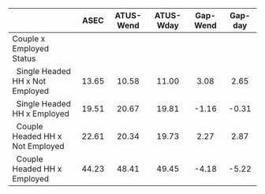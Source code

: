 
|                      |         ASEC |    ATUS-Wend |    ATUS-Wday |     Gap-Wend |      Gap-day |
| -------------------- | :----------: | :----------: | :----------: | :----------: | :----------: |
| Couple x Employed Status |              |              |              |              |              |
| &nbsp;&nbsp;Single Headed HH x Not Employed |        13.65 |        10.58 |        11.00 |         3.08 |         2.65 |
| &nbsp;&nbsp;Single Headed HH x Employed |        19.51 |        20.67 |        19.81 |        -1.16 |        -0.31 |
| &nbsp;&nbsp;Couple Headed HH x Not Employed |        22.61 |        20.34 |        19.73 |         2.27 |         2.87 |
| &nbsp;&nbsp;Couple Headed HH x Employed |        44.23 |        48.41 |        49.45 |        -4.18 |        -5.22 |

